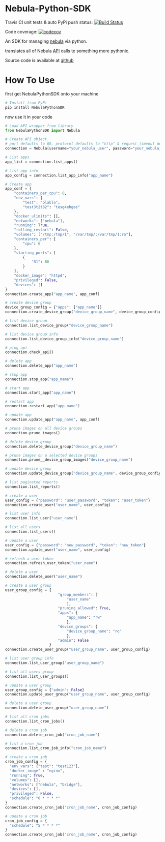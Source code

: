 # Nebula-Python-SDK

Travis CI unit tests & auto PyPi push status: [![Build Status](https://travis-ci.org/nebula-orchestrator/nebula-python-sdk.svg?branch=master)](https://travis-ci.org/nebula-orchestrator/nebula-python-sdk)

Code coverage: [![codecov](https://codecov.io/gh/nebula-orchestrator/nebula-python-sdk/branch/master/graph/badge.svg)](https://codecov.io/gh/nebula-orchestrator/nebula-python-sdk)



An SDK for managing [nebula](https://nebula-orchestrator.github.io/) via python.

translates all of Nebula [API](https://nebula.readthedocs.io/en/latest/api/general/) calls to something more pythonic.

Source code is available at [github](https://github.com/nebula-orchestrator/nebula-python-sdk)

# How To Use
first get NebulaPythonSDK onto your machine

```bash
# Install from PyPi
pip install NebulaPythonSDK
```

now use it in your code
```python
# Load API wrapper from library
from NebulaPythonSDK import Nebula

# Create API object.
# port defaults to 80, protocol defaults to "http" & request_timeout defaults to 60 if any of them is not set.
connection = Nebula(username="your_nebula_user", password="your_nebula_pass", host="nebula.example.com", port=80, protocol="http", request_timeout=60)

# List apps
app_list = connection.list_apps()

# List app info
app_config = connection.list_app_info("app_name")

# Create app
app_conf = {
    "containers_per_cpu": 8,
    "env_vars": {
        "test": "blabla",
        "test3t2t32": "tesg4ehgee"
    },
    "docker_ulimits": [],
    "networks": ["nebula"],
    "running": True,
    "rolling_restart": False,
    "volumes": ["/tmp:/tmp/1", "/var/tmp/:/var/tmp/1:ro"],
    "containers_per": {
        "cpu": 6
    },
    "starting_ports": [
        {
            "81": 80
        }
    ],
    "docker_image": "httpd",
    "privileged": False,
    "devices": []
}
connection.create_app("app_name", app_conf)

# create device group
device_group_config = {"apps": ["app_name"]}
connection.create_device_group("device_group_name", device_group_config)

# list device group
connection.list_device_group("device_group_name")

# list device group info
connection.list_device_group_info("device_group_name")

# ping api
connection.check_api()

# delete app
connection.delete_app("app_name")

# stop app
connection.stop_app("app_name")

# start app
connection.start_app("app_name")

# restart app
connection.restart_app("app_name")

# update app
connection.update_app("app_name", app_conf)

# prune images on all device groups
connection.prune_images()

# delete device_group
connection.delete_device_group("device_group_name")

# prune images on a selected device groups
connection.prune__device_group_images("device_group_name")

# update device group
connection.update_device_group("device_group_name", device_group_config)

# list paginated reports
connection.list_reports()

# create a user
user_config = {"password": "user_password", "token": "user_token"}
connection.create_user("user_name", user_config)

# list user info
connection.list_user("user_name")

# list all users
connection.list_users()

# update a user
user_config = {"password": "new_password", "token": "new_token"}
connection.update_user("user_name", user_config)

# refresh a user token
connection.refresh_user_token("user_name")

# delete a user
connection.delete_user("user_name")

# create a user group
user_group_config = {
                        "group_members": [
                            "user_name"
                            ], 
                        "pruning_allowed": True, 
                        "apps": {
                            "app_name": "rw"
                            }, 
                        "device_groups": {
                            "device_group_name": "ro"
                            }, 
                        "admin": False
                    }
connection.create_user_group("user_group_name", user_group_config)

# list user group info
connection.list_user_group("user_group_name")

# list all users group
connection.list_user_groups()

# update a user group
user_group_config = {"admin": False}
connection.update_user_group("user_group_name", user_group_config)

# delete a user group
connection.delete_user_group("user_group_name")

# list all cron jobs
connection.list_cron_jobs()

# delete a cron job
connection.delete_cron_job("cron_job_name")

# list a cron job
connection.list_cron_job_info("cron_job_name")

# create a cron job
cron_job_config = {
  "env_vars": {"test": "test123"},
  "docker_image" : "nginx",
  "running": True,
  "volumes": [],
  "networks": ["nebula", "bridge"],
  "devices": [],
  "privileged": False,
  "schedule": "0 * * * *"
}
connection.create_cron_job("cron_job_name", cron_job_config)

# update a cron job
cron_job_config = {
  "schedule": "5 * * * *"
}
connection.create_cron_job("cron_job_name", cron_job_config)

```
